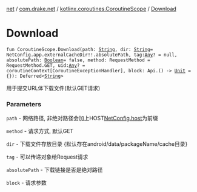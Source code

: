 [net](../../index.md) / [com.drake.net](../index.md) / [kotlinx.coroutines.CoroutineScope](index.md) / [Download](./-download.md)

# Download

`fun CoroutineScope.Download(path: `[`String`](https://kotlinlang.org/api/latest/jvm/stdlib/kotlin/-string/index.html)`, dir: `[`String`](https://kotlinlang.org/api/latest/jvm/stdlib/kotlin/-string/index.html)` = NetConfig.app.externalCacheDir!!.absolutePath, tag: `[`Any`](https://kotlinlang.org/api/latest/jvm/stdlib/kotlin/-any/index.html)`? = null, absolutePath: `[`Boolean`](https://kotlinlang.org/api/latest/jvm/stdlib/kotlin/-boolean/index.html)` = false, method: RequestMethod = RequestMethod.GET, uid: `[`Any`](https://kotlinlang.org/api/latest/jvm/stdlib/kotlin/-any/index.html)`? = coroutineContext[CoroutineExceptionHandler], block: Api.() -> `[`Unit`](https://kotlinlang.org/api/latest/jvm/stdlib/kotlin/-unit/index.html)` = {}): Deferred<`[`String`](https://kotlinlang.org/api/latest/jvm/stdlib/kotlin/-string/index.html)`>`

用于提交URL体下载文件(默认GET请求)

### Parameters

`path` - 网络路径, 非绝对路径会加上HOST[NetConfig.host](../-net-config/host.md)为前缀

`method` - 请求方式, 默认GET

`dir` - 下载文件存放目录 {默认存在android/data/packageName/cache目录}

`tag` - 可以传递对象给Request请求

`absolutePath` - 下载链接是否是绝对路径

`block` - 请求参数